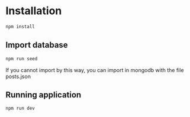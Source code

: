 # Installation

```bash
npm install
```

## Import database

```bash
npm run seed
```

If you cannot import by this way, you can import in mongodb with the file posts.json

## Running application

```bash
npm run dev
```

